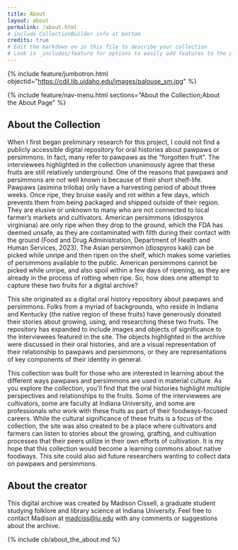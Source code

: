 ```yaml
---
title: About
layout: about
permalink: /about.html
# include CollectionBuilder info at bottom
credits: true
# Edit the markdown on in this file to describe your collection
# Look in _includes/feature for options to easily add features to the page
---
```


{% include feature/jumbotron.html objectid="https://cdil.lib.uidaho.edu/images/palouse_sm.jpg" %}

{% include feature/nav-menu.html sections="About the Collection;About the About Page" %}

## About the Collection

When I first began preliminary research for this project, I could not find a publicly accessible digital repository for oral histories about pawpaws or persimmons. In fact, many refer to pawpaws as the "forgotten fruit". The interviewees highlighted in the collection unanimously agree that these fruits are still relatively underground. One of the reasons that pawpaws and persimmons are not well known is because of their short shelf-life. Pawpaws (asimina triloba) only have a harvesting period of about three weeks. Once ripe, they bruise easily and rot within a few days, which prevents them from being packaged and shipped outside of their region. They are elusive or unknown to many who are not connected to local farmer’s markets and cultivators. American persimmons (diospyros virginiana) are only ripe when they drop to the ground, which the FDA has deemed unsafe, as they are contaminated with filth during their contact with the ground (Food and Drug Administration, Department of Health and Human Services, 2023). The Asian persimmon (diospyros kaki) can be picked while unripe and then ripen on the shelf, which makes some varieties of persimmons available to the public. American persimmons cannot be picked while unripe, and also spoil within a few days of ripening, as they are already in the process of rotting when ripe. So, how does one attempt to capture these two fruits for a digital archive?

This site originated as a digital oral history repository about pawpaws and persimmons. Folks from a myriad of backgrounds, who reside in Indiana and Kentucky (the native region of these fruits) have generously donated their stories about growing, using, and researching these two fruits. The repository has expanded to include images and objects of significance to the interviewees featured in the site. The objects highlighted in the archive were discussed in their oral histories, and are a visual representation of their relationship to pawpaws and persimmons, or they are representations of key components of their identity in general.

This collection was built for those who are interested in learning about the different ways pawpaws and persimmons are used in material culture. As you explore the collection, you'll find that the oral histories highlight multiple perspectives and relationships to the fruits. Some of the interviewees are cultivators, some are faculty at Indiana University, and some are professionals who work with these fruits as part of their foodways-focused careers. While the cultural significance of these fruits is a focus of the collection, the site was also created to be a place where cultivators and farmers can listen to stories about the growing, grafting, and cultivation processes that their peers utilize in their own efforts of cultivation. It is my hope that this collection would become a learning commons about native foodways. This site could also aid future researchers wanting to collect data on pawpaws and persimmons. 

## About the creator

This digital archive was created by Madison Cissell, a graduate student studying folklore and library science at Indiana University. Feel free to contact Madison at madciss@iu.edu with any comments or suggestions about the archive. 



<!-- IMPORTANT!!! DELETE this comment and the include below when you are finished editing this page for your collection. The include below introduces about page features. They will show up on your collection's about page until you delete it.  -->
{% include cb/about_the_about.md %} 
